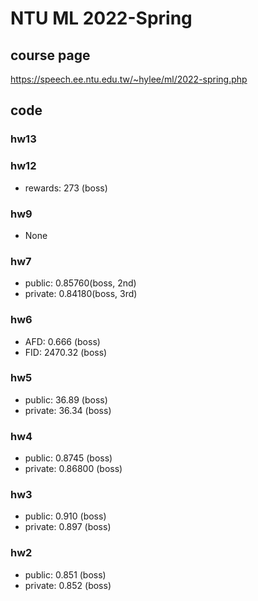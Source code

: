 # NTU ML 2022-Spring

## course page

https://speech.ee.ntu.edu.tw/~hylee/ml/2022-spring.php

## code

### hw13

### hw12

* rewards: 273 (boss)

### hw9

* None 

### hw7

* public: 0.85760(boss, 2nd)
* private: 0.84180(boss, 3rd)

### hw6

* AFD: 0.666 (boss)
* FID: 2470.32 (boss)

### hw5

* public: 36.89 (boss)
* private: 36.34 (boss)

### hw4

* public: 0.8745 (boss)
* private: 0.86800 (boss)

### hw3

* public: 0.910 (boss)
* private: 0.897 (boss)

### hw2

* public: 0.851 (boss)
* private: 0.852 (boss)
